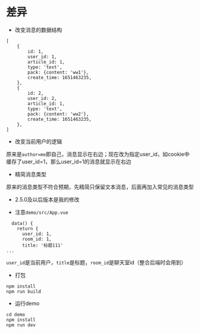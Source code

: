 # 差异
- 改变消息的数据结构
```
[
    {
        id: 1,
        user_id: 1,
        article_id: 1,
        type: 'text',
        pack: {content: 'ww1'},
        create_time: 1651463235,
    },
    {
        id: 2,
        user_id: 2,
        article_id: 1,
        type: 'text',
        pack: {content: 'ww2'},
        create_time: 1651463235,
    },
]
```
- 改变当前用户的逻辑

原来是`author=me`即自己，消息显示在右边；现在改为指定user_id，如cookie中缓存了user_id=1，那么user_id=1的消息就显示在右边

- 精简消息类型

原来的消息类型不符合预期，先精简只保留文本消息，后面再加入常见的消息类型

- 2.5.0及以后版本是我的修改

- 注意`demo/src/App.vue`
```
  data() {
    return {
      user_id: 1,
      room_id: 1,
      title: '标题111'
...
```
`user_id`是当前用户，`title`是标题，`room_id`是聊天室id（整合后端时会用到）
- 打包
```
npm install
npm run build
```
- 运行demo
```
cd demo
npm install
npm run dev
```